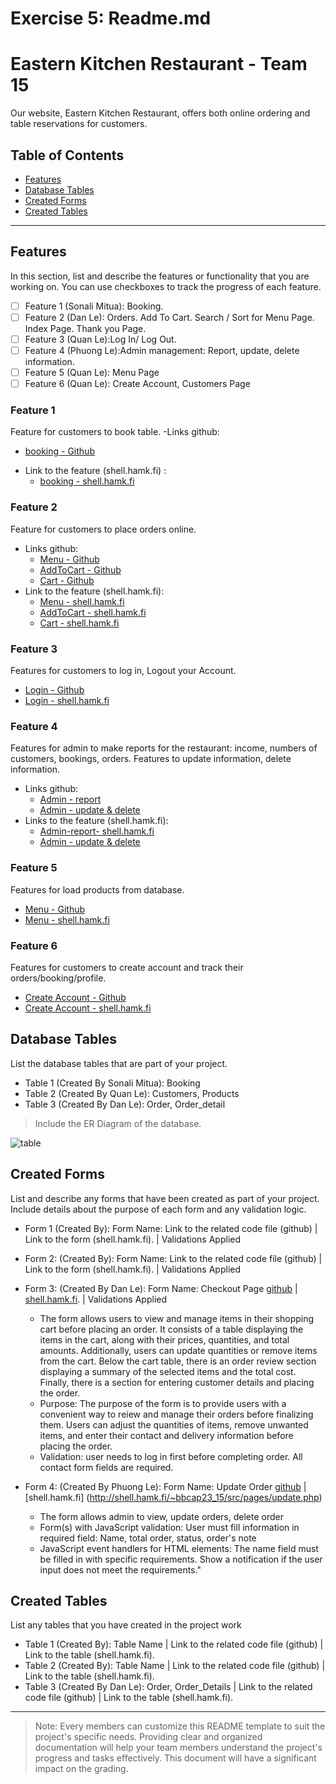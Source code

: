 # Exercise 5: Readme.md

# Eastern Kitchen Restaurant - Team 15

Our website, Eastern Kitchen Restaurant, offers both online ordering and table reservations for customers.

## Table of Contents
- [Features](#features)
- [Database Tables](#database-tables)
- [Created Forms](#created-forms)
- [Created Tables](#created-tables)

---

## Features

In this section, list and describe the features or functionality that you are working on. You can use checkboxes to track the progress of each feature.

- [ ] Feature 1 (Sonali Mitua): Booking. 
- [ ] Feature 2 (Dan Le): Orders. Add To Cart. Search / Sort for Menu Page. Index Page. Thank you Page.
- [ ] Feature 3 (Quan Le):Log In/ Log Out.
- [ ] Feature 4 (Phuong Le):Admin management: Report, update, delete information.
- [ ] Feature 5 (Quan Le): Menu Page
- [ ] Feature 6 (Quan Le): Create Account, Customers Page

### Feature 1

Feature for customers to book table.
-Links github:
+ [booking - Github](https://github.com/o0akin0o/WebProgrammingTeam15/blob/sonali/src/featuers/bookingfood.php)
- Link to the feature (shell.hamk.fi) :
    + [booking - shell.hamk.fi](http://shell.hamk.fi/~sonali23000/web-dev-env-main/src/sm_tasks/WebProgrammingTeam15/src/featuers/)

### Feature 2

Feature for customers to place orders online. 
- Links github:
  + [Menu - Github](https://github.com/o0akin0o/WebProgrammingTeam15/blob/main/src/pages/menu.php)
  + [AddToCart - Github](https://github.com/o0akin0o/WebProgrammingTeam15/blob/main/src/pages/add-to-cart.php)
  + [Cart - Github](https://github.com/o0akin0o/WebProgrammingTeam15/blob/main/src/pages/cart.php)
- Link to the feature (shell.hamk.fi):
  + [Menu - shell.hamk.fi](http://shell.hamk.fi/~bbcap23_15/src/pages/menu.php)
  + [AddToCart - shell.hamk.fi](http://shell.hamk.fi/~bbcap23_15/src/pages/add-to-cart.php?id=1)
  + [Cart - shell.hamk.fi](http://shell.hamk.fi/~bbcap23_15/src/pages/cart.php)

### Feature 3

Features for customers to log in, Logout your Account. 
- [Login - Github](https://github.com/o0akin0o/WebProgrammingTeam15/blob/main/src/pages/login.php)
- [Login - shell.hamk.fi](http://shell.hamk.fi/~bbcap23_15/src/pages/login.php)

### Feature 4

Features for admin to make reports for the restaurant: income, numbers of customers, bookings, orders.
Features to update information, delete information.
 - Links github:
   + [Admin - report](https://github.com/o0akin0o/WebProgrammingTeam15/blob/main/src/pages/report.php)
   + [Admin - update & delete](https://github.com/o0akin0o/WebProgrammingTeam15/blob/main/src/pages/admin.php)
-  Links to the feature (shell.hamk.fi):
    + [Admin-report- shell.hamk.fi](http://shell.hamk.fi/~bbcap23_15/src/pages/admin.php)
    + [Admin - update & delete](http://shell.hamk.fi/~bbcap23_15/src/pages/report.php)

### Feature 5

Features for load products from database. 
- [Menu - Github](https://github.com/o0akin0o/WebProgrammingTeam15/blob/main/src/pages/menu.php)
- [Menu - shell.hamk.fi](http://shell.hamk.fi/~bbcap23_15/src/pages/menu.php)

### Feature 6

Features for customers to create account and track their orders/booking/profile. 
- [Create Account - Github](https://github.com/o0akin0o/WebProgrammingTeam15/blob/main/src/pages/create_account.php)
- [Create Account - shell.hamk.fi](http://shell.hamk.fi/~bbcap23_15/src/pages/create_account.php)

## Database Tables

List the database tables that are part of your project. 

- Table 1 (Created By Sonali Mitua): Booking
- Table 2 (Created By Quan Le): Customers, Products
- Table 3 (Created By Dan Le): Order, Order_detail
> Include the ER Diagram of the database. 

![table](https://github.com/o0akin0o/WebProgrammingTeam15/assets/7956848/90eebd1b-2e85-4ee3-a660-1c3ababb2f83)


## Created Forms

List and describe any forms that have been created as part of your project. Include details about the purpose of each form and any validation logic.

- Form 1 (Created By): Form Name: Link to the related code file (github) | Link to the form (shell.hamk.fi). | Validations Applied
- Form 2: (Created By): Form Name: Link to the related code file (github) | Link to the form (shell.hamk.fi).  | Validations Applied


- Form 3: (Created By Dan Le): Form Name: Checkout Page [github](https://github.com/o0akin0o/WebProgrammingTeam15/blob/main/src/pages/cart.php)
 | [shell.hamk.fi](http://shell.hamk.fi/~bbcap23_15/src/pages/cart.php).  | Validations Applied
     + The form allows users to view and manage items in their shopping cart before placing an order. It consists of a table displaying the items in the cart, along with their prices, quantities, and total amounts. Additionally, users can update quantities or remove items from the cart. Below the cart table, there is an order review section displaying a summary of the selected items and the total cost. Finally, there is a section for entering customer details and placing the order.
     + Purpose: The purpose of the form is to provide users with a convenient way to reiew and manage their orders before finalizing them. Users can adjust the quantities of items, remove unwanted items, and enter their contact and delivery information before placing the order.
     + Validation: user needs to log in first before completing order. All contact form fields are required.
 
   
- Form 4: (Created By Phuong Le):  Form Name: Update Order [github](https://github.com/o0akin0o/WebProgrammingTeam15/blob/main/src/pages/update.php)
  | [shell.hamk.fi] (http://shell.hamk.fi/~bbcap23_15/src/pages/update.php)
    + The form allows admin to view, update orders, delete order
    + Form(s) with JavaScript validation: User must fill information in required field: Name, total order, status, order's note
    + JavaScript event handlers for HTML elements:  The name field must be filled in with specific requirements. Show a notification if the user input does not meet the requirements."



## Created Tables

List any tables that you have created in the project work

- Table 1 (Created By): Table Name | Link to the related code file (github) | Link to the table (shell.hamk.fi).
- Table 2 (Created By): Table Name | Link to the related code file (github) | Link to the table (shell.hamk.fi).
- Table 3 (Created By Dan Le): Order, Order_Details | Link to the related code file (github) | Link to the table (shell.hamk.fi).

---



>Note: Every members can customize this README template to suit the project's specific needs. Providing clear and organized documentation will help your team members understand the project's progress and tasks effectively. This document will have a significant impact on the grading. 
